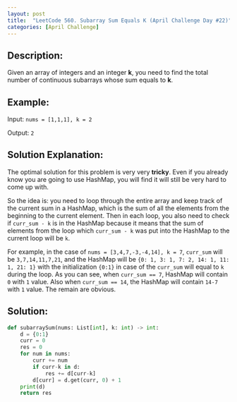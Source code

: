 ```yaml
---
layout: post
title:  "LeetCode 560. Subarray Sum Equals K (April Challenge Day #22)" 
categories: [April Challenge]
---
```

## Description:
Given an array of integers and an integer **k**, you need to find the total number of continuous subarrays whose sum equals to **k**.

## Example:
Input: `nums = [1,1,1], k = 2`

Output: `2`

## Solution Explanation:
The optimal solution for this problem is very very **tricky**. Even if you already know you are going to use HashMap, you will find it will still be very hard to come up with. 

So the idea is: you need to loop through the entire array and keep track of the current sum in a HashMap, which is the sum of all the elements from the beginning to the current element. Then in each loop, you also need to check if `curr_sum - k` is in the HashMap because it means that the sum of elements from the loop which `curr_sum - k` was put into the HashMap to the current loop will be `k`.

For example, in the case of `nums = [3,4,7,-3,-4,14], k = 7`, `curr_sum` will be `3,7,14,11,7,21`, and the HashMap will be `{0: 1, 3: 1, 7: 2, 14: 1, 11: 1, 21: 1}` with the initialization `{0:1}` in case of the `curr_sum` will equal to `k` during the loop. As you can see, when `curr_sum == 7`, HashMap will contain `0` with `1` value. Also when `curr_sum == 14`, the HashMap will contain `14-7` with `1` value. The remain are obvious.

## Solution:

```python
def subarraySum(nums: List[int], k: int) -> int:
    d = {0:1}
    curr = 0
    res = 0
    for num in nums:
        curr += num
        if curr-k in d:
            res += d[curr-k]
        d[curr] = d.get(curr, 0) + 1
    print(d)
    return res
```
